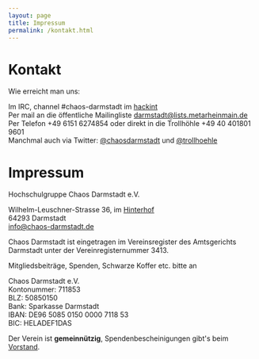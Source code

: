 ```yaml
---
layout: page
title: Impressum
permalink: /kontakt.html
---
```


Kontakt
=======

Wie erreicht man uns:

Im IRC, channel #chaos-darmstadt im [hackint](http://www.hackint.eu/)  
Per mail an die öffentliche Mailingliste [darmstadt@lists.metarheinmain.de](mailto:darmstadt@lists.metarheinmain.de)  
Per Telefon +49 6151 6274854 oder direkt in die Trollhöhle +49 40 401801 9601  
Manchmal auch via Twitter: [@chaosdarmstadt](https://twitter.com/chaosdarmstadt) und [@trollhoehle](https://twitter.com/trollhoehle)


Impressum
=========

Hochschulgruppe Chaos Darmstadt e.V.

Wilhelm-Leuschner-Strasse 36, im [Hinterhof](http://www.openstreetmap.org/?mlat=49.87922&mlon=8.64526#map=19/49.87922/8.64526)  
64293 Darmstadt  
info@chaos-darmstadt.de

Chaos Darmstadt ist eingetragen im Vereinsregister des Amtsgerichts Darmstadt
unter der Vereinregisternummer 3413.

Mitgliedsbeiträge, Spenden, Schwarze Koffer etc. bitte an

Chaos Darmstadt e.V.  
Kontonummer: 711853  
BLZ: 50850150  
Bank: Sparkasse Darmstadt  
IBAN: DE96 5085 0150 0000 7118 53  
BIC: HELADEF1DAS  

Der Verein ist **gemeinnützig**, Spendenbescheinigungen gibt's beim
[Vorstand](mailto:vorstand@chaos-darmstadt.de).
